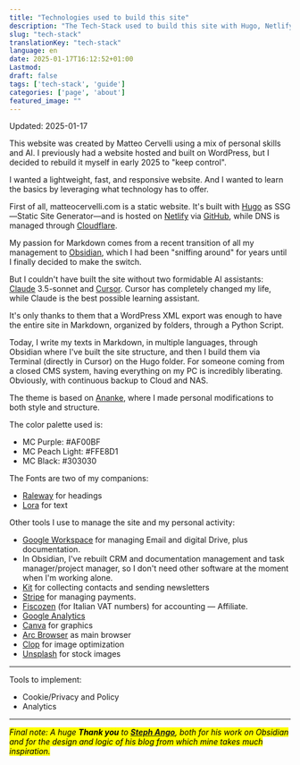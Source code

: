 ```yaml
---
title: "Technologies used to build this site"
description: "The Tech-Stack used to build this site with Hugo, Netlify, Cloudflare, GitHub and more."
slug: "tech-stack"
translationKey: "tech-stack"
language: en
date: 2025-01-17T16:12:52+01:00
Lastmod: 
draft: false
tags: ['tech-stack', 'guide']
categories: ['page', 'about']
featured_image: ""
---
```

Updated: 2025-01-17

This website was created by Matteo Cervelli using a mix of personal skills and AI. I previously had a website hosted and built on WordPress, but I decided to rebuild it myself in early 2025 to "keep control". 

I wanted a lightweight, fast, and responsive website. And I wanted to learn the basics by leveraging what technology has to offer. 

First of all, matteocervelli.com is a static website. It's built with [Hugo](https://gohugo.io) as SSG—Static Site Generator—and is hosted on [Netlify](https://www.netlify.com) via [GitHub](https://github.com), while DNS is managed through [Cloudflare](https://www.cloudflare.com).

My passion for Markdown comes from a recent transition of all my management to [Obsidian](https://obsidian.md), which I had been "sniffing around" for years until I finally decided to make the switch.

But I couldn't have built the site without two formidable AI assistants: [Claude](https://claude.ai) 3.5-sonnet and [Cursor](https://cursor.sh). Cursor has completely changed my life, while Claude is the best possible learning assistant. 

It's only thanks to them that a WordPress XML export was enough to have the entire site in Markdown, organized by folders, through a Python Script.

Today, I write my texts in Markdown, in multiple languages, through Obsidian where I've built the site structure, and then I build them via Terminal (directly in Cursor) on the Hugo folder. For someone coming from a closed CMS system, having everything on my PC is incredibly liberating. Obviously, with continuous backup to Cloud and NAS.

The theme is based on [Ananke](https://github.com/theNewDynamic/gohugo-theme-ananke), where I made personal modifications to both style and structure. 

The color palette used is:
- MC Purple: #AF00BF
- MC Peach Light: #FFE8D1
- MC Black: #303030

The Fonts are two of my companions:
- [Raleway](https://fonts.google.com/specimen/Raleway) for headings
- [Lora](https://fonts.google.com/specimen/Lora) for text

Other tools I use to manage the site and my personal activity:
- [Google Workspace](https://workspace.google.com) for managing Email and digital Drive, plus documentation.
- In Obsidian, I've rebuilt CRM and documentation management and task manager/project manager, so I don't need other software at the moment when I'm working alone.
- [Kit](https://kit.co) for collecting contacts and sending newsletters
- [Stripe](https://stripe.com) for managing payments.
- [Fiscozen](https://cervelli.link/fiscozen) (for Italian VAT numbers) for accounting — Affiliate.
- [Google Analytics](https://analytics.google.com)
- [Canva](https://www.canva.com) for graphics
- [Arc Browser](https://arc.net) as main browser
- [Clop](https://www.clop.ai) for image optimization
- [Unsplash](https://unsplash.com) for stock images

---

Tools to implement:
- Cookie/Privacy and Policy
- Analytics

---

<mark>*Final note: A huge **Thank you** to <b>[Steph Ango](https://stephango.com/)</b>, both for his work on Obsidian and for the design and logic of his blog from which mine takes much inspiration.*</mark>